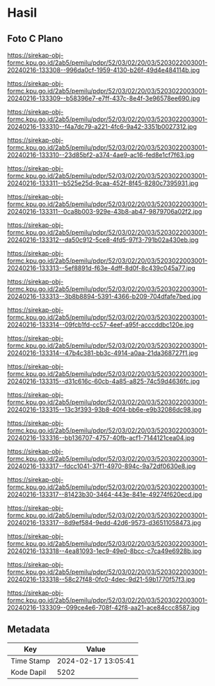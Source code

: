 # Hasil

## Foto C Plano

https://sirekap-obj-formc.kpu.go.id/2ab5/pemilu/pdpr/52/03/02/20/03/5203022003001-20240216-133308--996da0cf-1959-4130-b26f-49d4e484114b.jpg

https://sirekap-obj-formc.kpu.go.id/2ab5/pemilu/pdpr/52/03/02/20/03/5203022003001-20240216-133309--b58396e7-e7ff-437c-8e4f-3e96578ee690.jpg

https://sirekap-obj-formc.kpu.go.id/2ab5/pemilu/pdpr/52/03/02/20/03/5203022003001-20240216-133310--f4a7dc79-a221-4fc6-9a42-3351b0027312.jpg

https://sirekap-obj-formc.kpu.go.id/2ab5/pemilu/pdpr/52/03/02/20/03/5203022003001-20240216-133310--23d85bf2-a374-4ae9-ac16-fed8e1cf7f63.jpg

https://sirekap-obj-formc.kpu.go.id/2ab5/pemilu/pdpr/52/03/02/20/03/5203022003001-20240216-133311--b525e25d-9caa-452f-8f45-8280c7395931.jpg

https://sirekap-obj-formc.kpu.go.id/2ab5/pemilu/pdpr/52/03/02/20/03/5203022003001-20240216-133311--0ca8b003-929e-43b8-ab47-9879706a02f2.jpg

https://sirekap-obj-formc.kpu.go.id/2ab5/pemilu/pdpr/52/03/02/20/03/5203022003001-20240216-133312--da50c912-5ce8-4fd5-97f3-791b02a430eb.jpg

https://sirekap-obj-formc.kpu.go.id/2ab5/pemilu/pdpr/52/03/02/20/03/5203022003001-20240216-133313--5ef8891d-f63e-4dff-8d0f-8c439c045a77.jpg

https://sirekap-obj-formc.kpu.go.id/2ab5/pemilu/pdpr/52/03/02/20/03/5203022003001-20240216-133313--3b8b8894-5391-4366-b209-704dfafe7bed.jpg

https://sirekap-obj-formc.kpu.go.id/2ab5/pemilu/pdpr/52/03/02/20/03/5203022003001-20240216-133314--09fcb1fd-cc57-4eef-a95f-acccddbc120e.jpg

https://sirekap-obj-formc.kpu.go.id/2ab5/pemilu/pdpr/52/03/02/20/03/5203022003001-20240216-133314--47b4c381-bb3c-4914-a0aa-21da368727f1.jpg

https://sirekap-obj-formc.kpu.go.id/2ab5/pemilu/pdpr/52/03/02/20/03/5203022003001-20240216-133315--d31c616c-60cb-4a85-a825-74c59d4636fc.jpg

https://sirekap-obj-formc.kpu.go.id/2ab5/pemilu/pdpr/52/03/02/20/03/5203022003001-20240216-133315--13c3f393-93b8-40f4-bb6e-e9b32086dc98.jpg

https://sirekap-obj-formc.kpu.go.id/2ab5/pemilu/pdpr/52/03/02/20/03/5203022003001-20240216-133316--bb136707-4757-40fb-acf1-7144121cea04.jpg

https://sirekap-obj-formc.kpu.go.id/2ab5/pemilu/pdpr/52/03/02/20/03/5203022003001-20240216-133317--fdcc1041-37f1-4970-894c-9a72df0630e8.jpg

https://sirekap-obj-formc.kpu.go.id/2ab5/pemilu/pdpr/52/03/02/20/03/5203022003001-20240216-133317--81423b30-3464-443e-841e-49274f620ecd.jpg

https://sirekap-obj-formc.kpu.go.id/2ab5/pemilu/pdpr/52/03/02/20/03/5203022003001-20240216-133317--8d9ef584-9edd-42d6-9573-d36511058473.jpg

https://sirekap-obj-formc.kpu.go.id/2ab5/pemilu/pdpr/52/03/02/20/03/5203022003001-20240216-133318--4ea81093-1ec9-49e0-8bcc-c7ca49e6928b.jpg

https://sirekap-obj-formc.kpu.go.id/2ab5/pemilu/pdpr/52/03/02/20/03/5203022003001-20240216-133318--58c27f48-0fc0-4dec-9d21-59b1770f57f3.jpg

https://sirekap-obj-formc.kpu.go.id/2ab5/pemilu/pdpr/52/03/02/20/03/5203022003001-20240216-133309--099ce4e6-708f-42f8-aa21-ace84ccc8587.jpg


## Metadata

| Key        | Value               |
| ---------- | ------------------- |
| Time Stamp | 2024-02-17 13:05:41 |
| Kode Dapil | 5202                |




